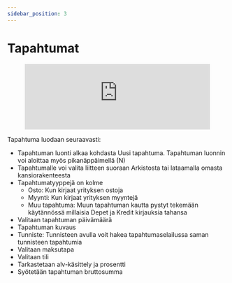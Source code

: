 ```yaml
---
sidebar_position: 3
---
```


# Tapahtumat

<figure class="video-container">
	<iframe width="100%" src="https://www.youtube.com/embed/c0Pw7f_OmZk" title="YouTube video player" frameborder="0" allow="accelerometer; autoplay; clipboard-write; encrypted-media; gyroscope; picture-in-picture" allowfullscreen="true"></iframe>
</figure>

Tapahtuma luodaan seuraavasti:
- Tapahtuman luonti alkaa kohdasta Uusi tapahtuma. Tapahtuman luonnin voi aloittaa myös pikanäppäimellä (N)
- Tapahtumalle voi valita liitteen suoraan Arkistosta tai lataamalla omasta kansiorakenteesta
- Tapahtumatyyppejä on kolme
  - Osto: Kun kirjaat yrityksen ostoja
  - Myynti: Kun kirjaat yrityksen myyntejä
  - Muu tapahtuma: Muun tapahtuman kautta pystyt tekemään käytännössä millaisia Depet ja Kredit kirjauksia tahansa
- Valitaan tapahtuman päivämäärä
- Tapahtuman kuvaus
- Tunniste: Tunnisteen avulla voit hakea tapahtumaselailussa saman tunnisteen tapahtumia
- Valitaan maksutapa
- Valitaan tili
- Tarkastetaan alv-käsittely ja prosentti
- Syötetään tapahtuman bruttosumma
